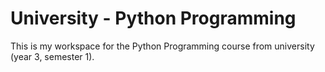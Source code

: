 # University - Python Programming

This is my workspace for the Python Programming course from university (year 3, semester 1).